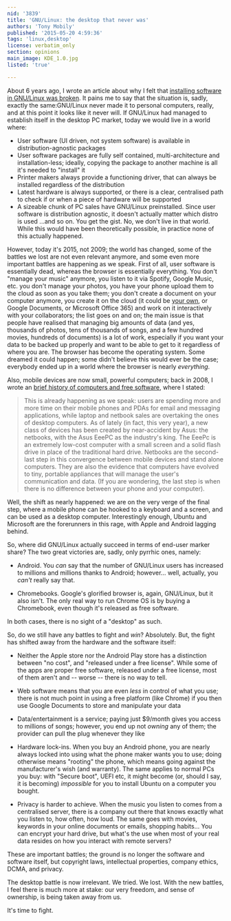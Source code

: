 ```yaml
---
nid: '3839'
title: 'GNU/Linux: the desktop that never was'
authors: 'Tony Mobily'
published: '2015-05-20 4:59:36'
tags: 'linux,desktop'
license: verbatim_only
section: opinions
main_image: KDE_1.0.jpg
listed: 'true'

---
```

About 6 years ago, I wrote an article about why I felt that [installing software in GNU/Linux was broken](http://www.freesoftwaremagazine.com/articles/2009_software_installation_linux_broken_and_path_fixing_it). It pains me to say that the situation is, sadly, exactly the same:GNU/Linux never made it to personal computers, really, and at this point it looks like it never will. If GNU/Linux had managed to establish itself in the desktop PC market, today we would live in a world where:

* User software (UI driven, not system software) is available in distribution-agnostic packages
* User software packages are fully self contained, multi-architecture and installation-less; ideally, copying the package to another machine is all it's needed to "install" it
* Printer makers always provide a functioning driver, that can always be installed regardless of the distribution
* Latest hardware is always supported, or there is a clear, centralised path to check if or when a piece of hardware will be supported
* A sizeable chunk of PC sales have GNU/Linux preinstalled. Since user software is distribution agnostic, it doesn't actually matter which distro is used
...and so on. You get the gist. No, we don't live in that world. While this would have been theoretically possible, in practice none of this actually happened.

However, today it's 2015, not 2009; the world has changed, some of the battles we lost are not even relevant anymore, and some even more important battles are happening as we speak.
First of all, user software is essentially dead, whereas the browser is essentially everything. You don't "manage your music" anymore, you listen to it via Spotify, Google Music, etc. you don't manage your photos, you have your phone upload them to the cloud as soon as you take them; you don't create a document on your computer anymore, you create it on the cloud (it could be [your own](https://owncloud.org/), or Google Documents, or Microsoft Office 365) and work on it interactively with your collaborators; the list goes on and on; the main issue is that people have realised that managing big amounts of data (and yes, thousands of photos, tens of thousands of songs, and a few hundred movies, hundreds of documents) is a lot of work, especially if you want your data to be backed up properly and want to be able to get to it regardless of where you are. The browser has become the operating system. Some dreamed it could happen; some didn't believe this would ever be the case; everybody ended up in a world where the browser is nearly _everything_.

Also, mobile devices are now small, powerful computers; back in 2008, I wrote an [brief history of computers and free software](http://www.freesoftwaremagazine.com/articles/brief_history_computers_and_free_software_where_is_the_money), where I stated:

> This is already happening as we speak: users are spending more and more time on their mobile phones and PDAs for email and messaging applications, while laptop and netbook sales are overtaking the ones of desktop computers. As of lately (in fact, this very year), a new class of devices has been created by near-accident by Asus: the netbooks, with the Asus EeePC as the industry's king. The EeePc is an extremely low-cost computer with a small screen and a solid flash drive in place of the traditional hard drive. Netbooks are the second-last step in this convergence between mobile devices and stand alone computers. They are also the evidence that computers have evolved to tiny, portable appliances that will manage the user's communication and data. (If you are wondering, the last step is when there is no difference between your phone and your computer).

Well, the shift as nearly happened: we are on the very verge of the final step, where a mobile phone can be hooked to a keyboard and a screen, and can be used as a desktop computer. Interestingly enough, Ubuntu and Microsoft are the forerunners in this rage, with Apple and Android lagging behind.

So, where did GNU/Linux actually succeed in terms of end-user marker share? The two great victories are, sadly, only pyrrhic ones, namely:

* Android. You _can_ say that the number of GNU/Linux users has increased to millions and millions thanks to Android; however... well, actually, you _can't_ really say that.

* Chromebooks. Google's glorified browser is, again, GNU/Linux, but it also isn't. The only real way to run Chrome OS is by buying a Chromebook, even though it's released as free software.
 
In both cases, there is no sight of a "desktop" as such.

So, do we still have any battles to fight and _win_? Absolutely. But, the fight has shifted away from the hardware and the software itself:

* Neither the Apple store nor the Android Play store has a distinction between "no cost", and "released under a free license". While some of the apps are proper free software, released under a free license, most of them aren't and -- worse -- there is no way to tell.

* Web software means that you are even _less_ in control of what you use; there is not much point in using a free platform (like Chrome) if you then use Google Documents to store and manipulate your data

* Data/entertainment is a service; paying just $9/month gives you access to millions of songs; however, you end up not _owning_ any of them; the provider can pull the plug whenever they like

* Hardware lock-ins. When you buy an Android phone, you are nearly always locked into using what the phone maker wants you to use; doing otherwise means "rooting" the phone, which means going against the manufacturer's wish (and warranty). The same applies to normal PCs you buy: with "Secure boot", UEFI etc, it might become (or, should I say, it is becoming) _impossible_ for you to install Ubuntu on a computer you bought.

* Privacy is harder to achieve. When the music you listen to comes from a centralised server, there is a company out there that knows exactly what you listen to, how often, how loud. The same goes with movies, keywords in your online documents or emails, shopping habits... You can encrypt your hard drive, but what's the use when most of your real data resides on how you interact with remote servers?

These are important battles; the ground is no longer the software and software itself, but copyright laws, intellectual properties, company ethics, DCMA, and privacy.

The desktop battle is now irrelevant. We tried. We lost. With the new battles, I feel there is much more at stake: our very freedom, and sense of ownership, is being taken away from us.

It's time to fight.
